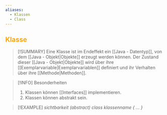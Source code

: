 ```yaml
---
aliases:
  - Klassen
  - Class
---
```

## <font color = "orange">Klasse</font>

>[!SUMMARY]
>Eine Klasse ist im Endeffekt ein [[Java - Datentyp]], von dem [[Java - Objekt|Objekte]] erzeugt werden können. Der Zustand dieser [[Java - Objekt|Objekte]] wird über ihre [[Exemplarvariable|Exemplarvariablen]] definiert und ihr Verhalten über ihre [[Methode|Methoden]].

>[!INFO] Besonderheiten
>1. Klassen können [[Interfaces]] implementieren.
>2. Klassen können abstrakt sein.

>[!EXAMPLE]
>*sichtbarkeit (abstract) class klassenname {
>...
>}*

